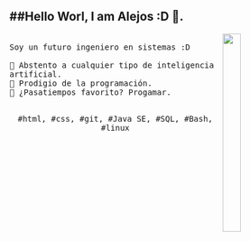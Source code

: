  ##Hello Worl, I am Alejos :D 👋.
---
<p>
  <img src="https://images-wixmp-ed30a86b8c4ca887773594c2.wixmp.com/f/69498b8b-b904-4f79-9c70-37b3371a80f8/dfm5ugt-9c026e51-173f-41a2-a668-86eb40639cc1.gif?token=eyJ0eXAiOiJKV1QiLCJhbGciOiJIUzI1NiJ9.eyJzdWIiOiJ1cm46YXBwOjdlMGQxODg5ODIyNjQzNzNhNWYwZDQxNWVhMGQyNmUwIiwiaXNzIjoidXJuOmFwcDo3ZTBkMTg4OTgyMjY0MzczYTVmMGQ0MTVlYTBkMjZlMCIsIm9iaiI6W1t7InBhdGgiOiJcL2ZcLzY5NDk4YjhiLWI5MDQtNGY3OS05YzcwLTM3YjMzNzFhODBmOFwvZGZtNXVndC05YzAyNmU1MS0xNzNmLTQxYTItYTY2OC04NmViNDA2MzljYzEuZ2lmIn1dXSwiYXVkIjpbInVybjpzZXJ2aWNlOmZpbGUuZG93bmxvYWQiXX0.tCl32y3O8LlBa1ox_ia7ZWQ-Nqq1bq0r2fyeN3-PNxk" align="right" width="25%" height="30%"/>
  <samp>
    <br>Soy un futuro ingeniero en sistemas :D
    <br>
    <br>🔹 Abstento a cualquier tipo de inteligencia artificial.
    <br>🔹 Prodigio de la programación.
    <br>🔹 ¿Pasatiempos favorito? Progamar.

 </samp>
   <br>
  <br>
  <p align="center">
    <samp>
      #html, #css, #git, #Java SE, #SQL, #Bash, #linux
     </samp>
    <br>
  </p>
  
</p>
